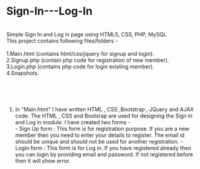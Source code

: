 # Sign-In---Log-In
<br/>
Simple Sign In and Log in page using HTML5, CSS, PHP, MySQL
<br/>
This project contains following files/folders - 
<br/> <br/>
1.Main.html (contains html/css/jquery for signup and login). <br/>
2.Signup.php (contain php code for registration of new member). <br/>
3.Login.php (contains php code for login existing member). <br/>
4.Snapshots.

<br/><br/><br/>

1. In "Main.html" I have written HTML , CSS ,Bootstrap , JQuery and AJAX code. The HTML , CSS and Bootsrap are used for designing the Sign in and Log in module. I have created two forms - <br/>
          - Sign Up form : This form is for registration purpose. If you are a new member then you need to enter your details to register.
            The email id should be unique and should not be used for another registration.
          - Login form : This form is for Log in. If you have registered already then you can login by providing email and password. If
            not registered before then it will show error.


